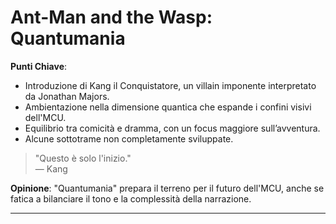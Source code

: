 # Ant-Man and the Wasp: Quantumania 

 **Punti Chiave**: 
  - Introduzione di Kang il Conquistatore, un villain imponente interpretato da Jonathan Majors.
  - Ambientazione nella dimensione quantica che espande i confini visivi dell'MCU.
  - Equilibrio tra comicità e dramma, con un focus maggiore sull’avventura.
  - Alcune sottotrame non completamente sviluppate.

> "Questo è solo l'inizio."  
> — Kang

**Opinione**: "Quantumania" prepara il terreno per il futuro dell'MCU, anche se fatica a bilanciare il tono e la complessità della narrazione.

---